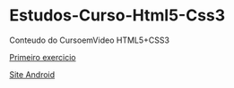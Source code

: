 # Estudos-Curso-Html5-Css3

 Conteudo do CursoemVideo HTML5+CSS3

<a href="https://bmrnice.github.io/Estudos-Curso-Html5-Css3/HTML-CSS/Exercicios/ex001/index.html">Primeiro exercicio</a>

<a href="https://bmrnice.github.io/Estudos-Curso-Html5-Css3/HTML-CSS/Exercicios/desafios do cap 5/des 10 mini site/android.html">Site Android</a>